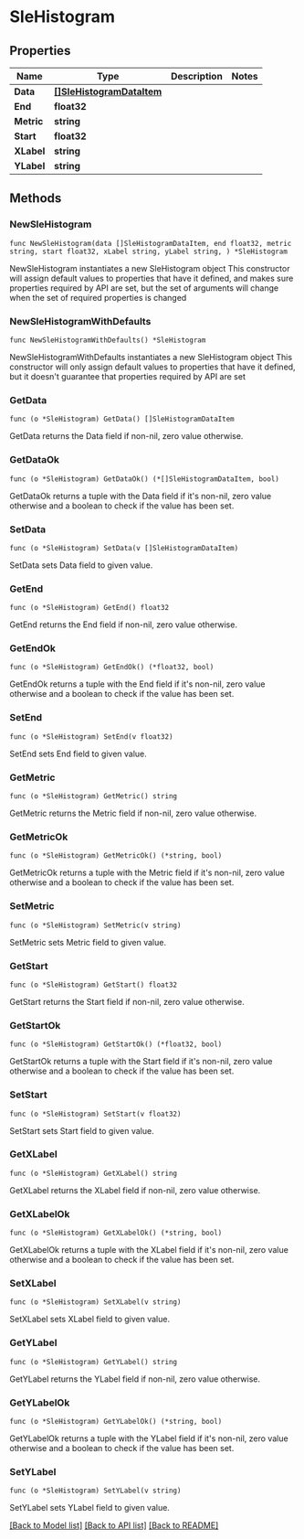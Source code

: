 # SleHistogram

## Properties

Name | Type | Description | Notes
------------ | ------------- | ------------- | -------------
**Data** | [**[]SleHistogramDataItem**](SleHistogramDataItem.md) |  | 
**End** | **float32** |  | 
**Metric** | **string** |  | 
**Start** | **float32** |  | 
**XLabel** | **string** |  | 
**YLabel** | **string** |  | 

## Methods

### NewSleHistogram

`func NewSleHistogram(data []SleHistogramDataItem, end float32, metric string, start float32, xLabel string, yLabel string, ) *SleHistogram`

NewSleHistogram instantiates a new SleHistogram object
This constructor will assign default values to properties that have it defined,
and makes sure properties required by API are set, but the set of arguments
will change when the set of required properties is changed

### NewSleHistogramWithDefaults

`func NewSleHistogramWithDefaults() *SleHistogram`

NewSleHistogramWithDefaults instantiates a new SleHistogram object
This constructor will only assign default values to properties that have it defined,
but it doesn't guarantee that properties required by API are set

### GetData

`func (o *SleHistogram) GetData() []SleHistogramDataItem`

GetData returns the Data field if non-nil, zero value otherwise.

### GetDataOk

`func (o *SleHistogram) GetDataOk() (*[]SleHistogramDataItem, bool)`

GetDataOk returns a tuple with the Data field if it's non-nil, zero value otherwise
and a boolean to check if the value has been set.

### SetData

`func (o *SleHistogram) SetData(v []SleHistogramDataItem)`

SetData sets Data field to given value.


### GetEnd

`func (o *SleHistogram) GetEnd() float32`

GetEnd returns the End field if non-nil, zero value otherwise.

### GetEndOk

`func (o *SleHistogram) GetEndOk() (*float32, bool)`

GetEndOk returns a tuple with the End field if it's non-nil, zero value otherwise
and a boolean to check if the value has been set.

### SetEnd

`func (o *SleHistogram) SetEnd(v float32)`

SetEnd sets End field to given value.


### GetMetric

`func (o *SleHistogram) GetMetric() string`

GetMetric returns the Metric field if non-nil, zero value otherwise.

### GetMetricOk

`func (o *SleHistogram) GetMetricOk() (*string, bool)`

GetMetricOk returns a tuple with the Metric field if it's non-nil, zero value otherwise
and a boolean to check if the value has been set.

### SetMetric

`func (o *SleHistogram) SetMetric(v string)`

SetMetric sets Metric field to given value.


### GetStart

`func (o *SleHistogram) GetStart() float32`

GetStart returns the Start field if non-nil, zero value otherwise.

### GetStartOk

`func (o *SleHistogram) GetStartOk() (*float32, bool)`

GetStartOk returns a tuple with the Start field if it's non-nil, zero value otherwise
and a boolean to check if the value has been set.

### SetStart

`func (o *SleHistogram) SetStart(v float32)`

SetStart sets Start field to given value.


### GetXLabel

`func (o *SleHistogram) GetXLabel() string`

GetXLabel returns the XLabel field if non-nil, zero value otherwise.

### GetXLabelOk

`func (o *SleHistogram) GetXLabelOk() (*string, bool)`

GetXLabelOk returns a tuple with the XLabel field if it's non-nil, zero value otherwise
and a boolean to check if the value has been set.

### SetXLabel

`func (o *SleHistogram) SetXLabel(v string)`

SetXLabel sets XLabel field to given value.


### GetYLabel

`func (o *SleHistogram) GetYLabel() string`

GetYLabel returns the YLabel field if non-nil, zero value otherwise.

### GetYLabelOk

`func (o *SleHistogram) GetYLabelOk() (*string, bool)`

GetYLabelOk returns a tuple with the YLabel field if it's non-nil, zero value otherwise
and a boolean to check if the value has been set.

### SetYLabel

`func (o *SleHistogram) SetYLabel(v string)`

SetYLabel sets YLabel field to given value.



[[Back to Model list]](../README.md#documentation-for-models) [[Back to API list]](../README.md#documentation-for-api-endpoints) [[Back to README]](../README.md)


